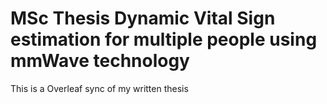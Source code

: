 # MSc Thesis Dynamic Vital Sign estimation for multiple people using mmWave technology
This is a Overleaf sync of my written thesis

